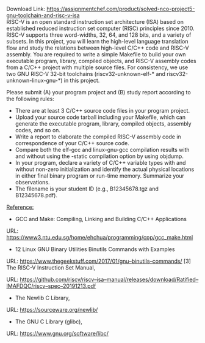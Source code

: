 Download Link: https://assignmentchef.com/product/solved-nco-project5-gnu-toolchain-and-risc-v-isa
<br>
RISC-V is an open standard instruction set architecture (ISA) based on established reduced instruction set computer (RISC) principles since 2010. RISC-V supports three word-widths, 32, 64, and 128 bits, and a variety of subsets. In this project, you will learn the high-level language translation flow and study the relations between high-level C/C++ code and RISC-V assembly. You are required to write a simple Makefile to build your own executable program, library, compiled objects, and RISC-V assembly codes from a C/C++ project with multiple source files. For consistency, we use two GNU RISC-V 32-bit toolchains (riscv32-unknown-elf-* and riscv32-unknown-linux-gnu-*) in this project.




Please submit (A) your program project and (B) study report according to the following rules:

<ul>

 <li>There are at least 3 C/C++ source code files in your program project.</li>

 <li>Upload your source code tarball including your Makefile, which can generate the executable program, library, compiled objects, assembly codes, and so on.</li>

 <li>Write a report to elaborate the compiled RISC-V assembly code in correspondence of your C/C++ source code.</li>

 <li>Compare both the elf-gcc and linux-gnu-gcc compilation results with and without using the -static compilation option by using objdump.</li>

 <li>In your program, declare a variety of C/C++ variable types with and without non-zero initialization and identify the actual physical locations in either final binary program or run-time memory. Summarize your observations.</li>

 <li>The filename is your student ID (e.g., B12345678.tgz and B12345678.pdf).</li>

</ul>




<u>Reference:</u>

<ul>

 <li>GCC and Make: Compiling, Linking and Building C/C++ Applications</li>

</ul>

URL: <a href="https://www3.ntu.edu.sg/home/ehchua/programming/cpp/gcc_make.html">https://www3.ntu.edu.sg/home/ehchua/programming/cpp/gcc_make.html</a>

<ul>

 <li>12 Linux GNU Binary Utilities Binutils Commands with Examples</li>

</ul>

URL: <a href="https://www.thegeekstuff.com/2017/01/gnu-binutils-commands/">https://www.thegeekstuff.com/2017/01/gnu</a><a href="https://www.thegeekstuff.com/2017/01/gnu-binutils-commands/">–</a><a href="https://www.thegeekstuff.com/2017/01/gnu-binutils-commands/">binutils</a><a href="https://www.thegeekstuff.com/2017/01/gnu-binutils-commands/">–</a><a href="https://www.thegeekstuff.com/2017/01/gnu-binutils-commands/">commands/</a> [3] The RISC-V Instruction Set Manual,

URL: <a href="https://github.com/riscv/riscv-isa-manual/releases/download/Ratified-IMAFDQC/riscv-spec-20191213.pdf">https://github.com/riscv/riscv</a><a href="https://github.com/riscv/riscv-isa-manual/releases/download/Ratified-IMAFDQC/riscv-spec-20191213.pdf">–</a><a href="https://github.com/riscv/riscv-isa-manual/releases/download/Ratified-IMAFDQC/riscv-spec-20191213.pdf">isa</a><a href="https://github.com/riscv/riscv-isa-manual/releases/download/Ratified-IMAFDQC/riscv-spec-20191213.pdf">–</a><a href="https://github.com/riscv/riscv-isa-manual/releases/download/Ratified-IMAFDQC/riscv-spec-20191213.pdf">manual/releases/download/Ratified</a><a href="https://github.com/riscv/riscv-isa-manual/releases/download/Ratified-IMAFDQC/riscv-spec-20191213.pdf">–</a><a href="https://github.com/riscv/riscv-isa-manual/releases/download/Ratified-IMAFDQC/riscv-spec-20191213.pdf">IMAFDQC/riscv</a><a href="https://github.com/riscv/riscv-isa-manual/releases/download/Ratified-IMAFDQC/riscv-spec-20191213.pdf">–</a><a href="https://github.com/riscv/riscv-isa-manual/releases/download/Ratified-IMAFDQC/riscv-spec-20191213.pdf">spec</a><a href="https://github.com/riscv/riscv-isa-manual/releases/download/Ratified-IMAFDQC/riscv-spec-20191213.pdf">–</a><a href="https://github.com/riscv/riscv-isa-manual/releases/download/Ratified-IMAFDQC/riscv-spec-20191213.pdf">20191213.pdf</a>

<ul>

 <li>The Newlib C Library,</li>

</ul>

URL: <a href="https://sourceware.org/newlib/">https://sourceware.org/newlib/</a>

<ul>

 <li>The GNU C Library (glibc),</li>

</ul>

URL: <a href="https://www.gnu.org/software/libc/">https://www.gnu.org/software/libc/</a>


